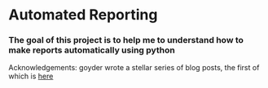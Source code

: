 # Automated Reporting

### The goal of this project is to help me to understand how to make reports automatically using python

Acknowledgements: goyder wrote a stellar series of blog posts, the first of which is [here](https://dev.to/goyder/automatic-reporting-in-python---part-1-from-planning-to-hello-world-32n1)

